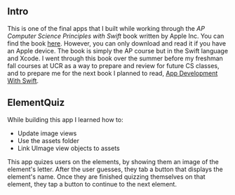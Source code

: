 ## Intro
This is one of the final apps that I built while working through the _AP Computer Science Principles with Swift_ book written by Apple Inc. 
You can find the book [here](https://books.apple.com/us/book/ap-computer-science-principles-with-swift/id1456795905). However, you can only download and read it if 
you have an Apple device. 
The book is simply the AP course but in the Swift language and Xcode. I went through this book over the summer before my freshman fall courses at UCR as
a way to prepare and review for future CS classes, and to prepare me for the next book I planned to read, [App Development With Swift](https://books.apple.com/us/book/app-development-with-swift/id1219117996).      


## ElementQuiz
While building this app I learned how to:
- Update image views
- Use the assets folder
- Link UImage view objects to assets

This app quizes users on the elements, by showing them an image of the element's letter. After the user guesses, they tab a button that displays the element's name. 
Once they are finished quizzing themselves on that element, they tap a button to continue to the next element. 
